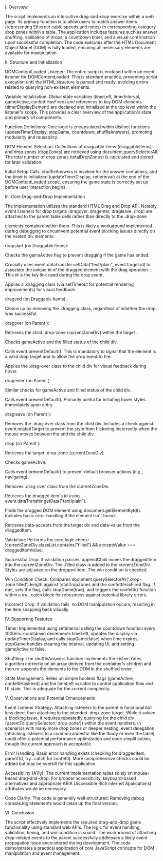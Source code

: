 I. Overview

The script implements an interactive drag-and-drop exercise within a web page. Its primary function is to allow users to match answer items (representing Ethernet cable speeds and notes) to corresponding category drop zones within a table. The application includes features such as answer shuffling, validation of drops, a countdown timer, and a visual confirmation upon successful completion. The code executes after the HTML Document Object Model (DOM) is fully loaded, ensuring all necessary elements are available for manipulation.

II. Structure and Initialization

DOMContentLoaded Listener: The entire script is enclosed within an event listener for DOMContentLoaded. This is standard practice, preventing script execution until the HTML structure is parsed and ready, avoiding errors related to querying non-existent elements.

Variable Initialization: Global state variables (timeLeft, timerInterval, gameActive, confettiHasFired) and references to key DOM elements (timerDisplayElement) are declared and initialized at the top level within the listener's scope. This provides a clear overview of the application's state and primary UI components.

Function Definitions: Core logic is encapsulated within distinct functions (updateTimerDisplay, stopGame, countdown, shuffleAnswers), promoting modularity and reusability.

DOM Element Selection: Collections of draggable items (draggableItems) and drop zones (dropZones) are retrieved using document.querySelectorAll. The total number of drop zones (totalDropZones) is calculated and stored for later validation.

Initial Setup Calls: shuffleAnswers is invoked for the answer containers, and the timer is initialized (updateTimerDisplay, setInterval) at the end of the DOMContentLoaded scope, ensuring the game state is correctly set up before user interaction begins.

III. Core Drag-and-Drop Implementation

The implementation utilizes the standard HTML Drag and Drop API. Notably, event listeners for drop targets (dragover, dragenter, dragleave, drop) are attached to the parent <td> table cells rather than directly to the .drop-zone <div> elements contained within them. This is likely a workaround implemented during debugging to circumvent potential event blocking issues directly on the nested div elements.

dragstart (on Draggable Items):

Checks the gameActive flag to prevent dragging if the game has ended.

Crucially uses event.dataTransfer.setData("text/plain", event.target.id) to associate the unique id of the dragged element with the drag operation. This id is the key link used during the drop event.

Applies a .dragging class (via setTimeout for potential rendering improvements) for visual feedback.

dragend (on Draggable Items):

Cleans up by removing the .dragging class, regardless of whether the drop was successful.

dragover (on Parent <td>):

Retrieves the child .drop-zone (currentZoneDiv) within the target <td>.

Checks gameActive and the filled status of the child div.

Calls event.preventDefault(). This is mandatory to signal that the element is a valid drop target and to allow the drop event to fire.

Applies the .drag-over class to the child div for visual feedback during hover.

dragenter (on Parent <td>):

Similar checks for gameActive and filled status of the child div.

Calls event.preventDefault(). Primarily useful for initiating hover styles immediately upon entry.

dragleave (on Parent <td>):

Removes the .drag-over class from the child div. Includes a check against event.relatedTarget to prevent the style from flickering incorrectly when the mouse moves between the <td> and the child div.

drop (on Parent <td>):

Retrieves the target .drop-zone (currentZoneDiv).

Checks gameActive.

Calls event.preventDefault() to prevent default browser actions (e.g., navigating).

Removes .drag-over class from the currentZoneDiv.

Retrieves the dragged item's id using event.dataTransfer.getData("text/plain").

Finds the dragged DOM element using document.getElementById(). Includes basic error handling if the element isn't found.

Retrieves data-accepts from the target div and data-value from the draggedItem.

Validation: Performs the core logic check: !currentZoneDiv.classList.contains("filled") && acceptsValue === draggedItemValue.

Successful Drop: If validation passes, appendChild moves the draggedItem into the currentZoneDiv. The .filled class is added to the currentZoneDiv. Styles are adjusted on the dropped item. The win condition is checked.

Win Condition Check: Compares document.querySelectorAll('.drop-zone.filled').length against totalDropZones and the confettiHasFired flag. If met, sets the flag, calls stopGame(true), and triggers the confetti() function within a try...catch block for robustness against potential library errors.

Incorrect Drop: If validation fails, no DOM manipulation occurs, resulting in the item snapping back visually.

IV. Supporting Features

Timer: Implemented using setInterval calling the countdown function every 1000ms. countdown decrements timeLeft, updates the display via updateTimerDisplay, and calls stopGame(false) when time expires. stopGame handles clearing the interval, updating UI, and setting gameActive to false.

Shuffling: The shuffleAnswers function implements the Fisher-Yates algorithm correctly on an array derived from the container's children and then re-appends the elements to the DOM in the shuffled order.

State Management: Relies on simple boolean flags (gameActive, confettiHasFired) and the timeLeft variable to control application flow and UI state. This is adequate for the current complexity.

V. Observations and Potential Enhancements

Event Listener Strategy: Attaching listeners to the parent <td> is functional but less direct than attaching to the intended .drop-zone target. While it solved a blocking issue, it requires repeatedly querying for the child div (parentTd.querySelector('.drop-zone')) within the event handlers. In scenarios with many more drop zones or deeper nesting, event delegation (attaching listeners to a common ancestor like the tbody or even the table) could offer a potential performance optimization and code simplification, though the current approach is acceptable.

Error Handling: Basic error handling exists (checking for draggedItem, parentTd, try...catch for confetti). More comprehensive checks could be added but may be overkill for this application.

Accessibility (A11y): The current implementation relies solely on mouse-based drag-and-drop. For broader accessibility, keyboard-based alternatives and appropriate ARIA (Accessible Rich Internet Applications) attributes would be necessary.

Code Clarity: The code is generally well-structured. Removing debug console.log statements would clean up the final version.

VI. Conclusion

The script effectively implements the required drag-and-drop game functionality using standard web APIs. The logic for event handling, validation, timing, and win condition is sound. The workaround of attaching drop-related events to the parent <td> successfully addresses a likely event propagation issue encountered during development. The code demonstrates a practical application of core JavaScript concepts for DOM manipulation and event management.
